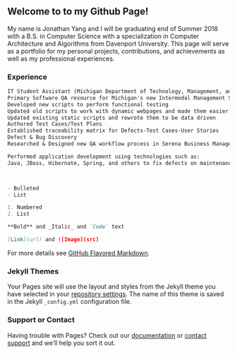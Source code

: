 ## Welcome to to my Github Page!

My name is Jonathan Yang and I will be graduating end of Summer 2018 with a B.S. in Computer Science with a specialization in Computer Architecture and Algorithms from Davenport University. This page will serve as a portfolio for my personal projects, contributions, and achievements as well as my professional experiences.


### Experience

```markdown
IT Student Assistant (Michigan Department of Technology, Management, and Budget) March 2016 - Current
Primary Software QA resource for Michigan's new Intermodal Management System
Developed new scripts to perform functional testing 
Updated old scripts to work with dynamic webpages and made them easier to maintain
Updated existing static scripts and rewrote them to be data driven
Authored Test Cases/Test Plans
Established traceability matrix for Defects-Test Cases-User Stories
Defect & Bug Discovery
Researched & Designed new QA workflow process in Serena Business Manager

Performed application development using technologies such as:
Java, JBoss, Hibernate, Spring, and others to fix defects on maintenance projects. 



- Bulleted
- List

1. Numbered
2. List

**Bold** and _Italic_ and `Code` text

[Link](url) and ![Image](src)
```

For more details see [GitHub Flavored Markdown](https://guides.github.com/features/mastering-markdown/).

### Jekyll Themes

Your Pages site will use the layout and styles from the Jekyll theme you have selected in your [repository settings](https://github.com/NathaCS/NathaCS.github.io/settings). The name of this theme is saved in the Jekyll `_config.yml` configuration file.

### Support or Contact

Having trouble with Pages? Check out our [documentation](https://help.github.com/categories/github-pages-basics/) or [contact support](https://github.com/contact) and we’ll help you sort it out.
